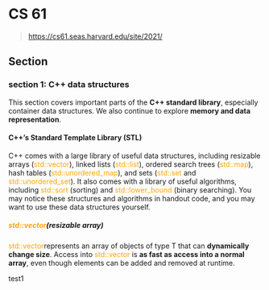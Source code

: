 # CS 61

> https://cs61.seas.harvard.edu/site/2021/

## Section

### section 1: C++ data structures

This section covers important parts of the **C++ standard library**, especially container data structures. We also continue to explore **memory and data representation**.

#### C++’s Standard Template Library (STL)
C++ comes with a large library of useful data structures, including resizable arrays (<font color='orange'>std::vector</font>), linked lists (<font color='orange'>std::list</font>), ordered search trees (<font color='orange'>std::map</font>), hash tables (<font color='orange'>std::unordered_map</font>), and sets (<font color='orange'>std::set</font> and <font color='orange'>std::unordered_set</font>). It also comes with a library of useful algorithms, including <font color='orange'>std::sort</font> (sorting) and <font color='orange'>std::lower_bound</font> (binary searching). You may notice these structures and algorithms in handout code, and you may want to use these data structures yourself.

##### <font color='orange'>std::vector</font>(resizable array)
<font color='orange'>std::vector<T></font>represents an array of objects of type T that can **dynamically change size**. Access into <font color='orange'>std::vector</font> is **as fast as access into a normal array**, even though elements can be added and removed at runtime.

test1 [](cs61/cs61-sections/s01/vector1.cc)
